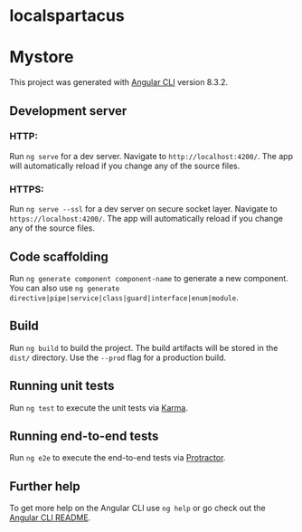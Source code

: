 # localspartacus
# Mystore

This project was generated with [Angular CLI](https://github.com/angular/angular-cli) version 8.3.2.

## Development server

### HTTP:
Run `ng serve` for a dev server. Navigate to `http://localhost:4200/`. The app will automatically reload if you change any of the source files.

### HTTPS:
Run `ng serve --ssl` for a dev server on secure socket layer. Navigate to `https://localhost:4200/`. The app will automatically reload if you change any of the source files.

## Code scaffolding

Run `ng generate component component-name` to generate a new component. You can also use `ng generate directive|pipe|service|class|guard|interface|enum|module`.

## Build

Run `ng build` to build the project. The build artifacts will be stored in the `dist/` directory. Use the `--prod` flag for a production build.

## Running unit tests

Run `ng test` to execute the unit tests via [Karma](https://karma-runner.github.io).

## Running end-to-end tests

Run `ng e2e` to execute the end-to-end tests via [Protractor](http://www.protractortest.org/).

## Further help

To get more help on the Angular CLI use `ng help` or go check out the [Angular CLI README](https://github.com/angular/angular-cli/blob/master/README.md).
